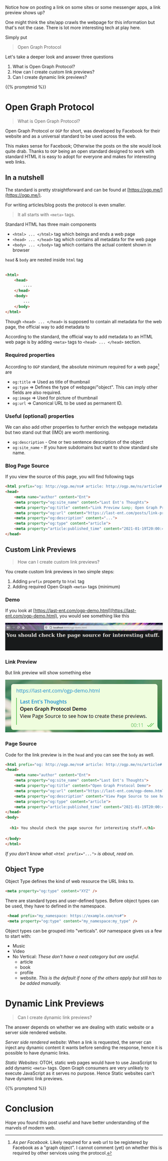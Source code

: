 <!--
.. title: Link Preview & Open Graph Protocol
.. slug: link-preview-open-graph-protocol
.. date: 2021-01-19 20:00:45 UTC+01:00
.. tags: software architecture
.. category: 
.. link: 
.. description: 
.. type: text
-->

Notice how on posting a link on some sites or some messenger apps, a link preview shows up?

One might think the site/app crawls the webpage for this information but that's not the case. There is lot more interesting tech at play here.

Simply put

> Open Graph Protocol

Let's take a deeper look and answer three questions

1. What is Open Graph Protocol?
2. How can I create custom link previews?
3. Can I create dynamic link previews?

{{% promptmid %}}

# Open Graph Protocol

> What is Open Graph Protocol?

Open Graph Protocol or `OGP` for short, was developed by Facebook for their website and as a universal standard to be used across the web.

This makes sense for Facebook; Otherwise the posts on the site would look quite drab. Thanks to `OGP` being an open standard designed to work with standard HTML it is easy to adopt for everyone and makes for interesting web links.

## In a nutshell

The standard is pretty straightforward and can be found at [https://ogp.me/](https://ogp.me/).

For writing articles/blog posts the protocol is even smaller.

> It all starts with `<meta>` tags.

Standard HTML has three main components

- `<html> ... </html>` tag which beings and ends a web page
- `<head> ... </head>` tag which contains all metadata for the web page
- `<body> ... </body>` tag which contains the actual content shown in browser

`head` & `body` are nested inside `html` tag

```html

<html>
	<head>
		....
	</head>
	<body>
		...
	</body>
</html>
```

Though `<head> ... </head>` is supposed to contain all metadata for the web page, the official way to add metadata to 

According to the standard, the official way to add metadata to an HTML web page is by adding `<meta>` tags to `<head> ... </head>` section.

### Required properties

According to `OGP` standard, the absolute minimum required for a web page[^1] are

- `og:title` => Used as title of thumbnail
- `og:type` => Defines the type of webpage/"object". This can imply other fields are also required.
- `og:image` => Used for picture of thumbnail
- `og:url` => Canonical URL to be used as permanent ID.

### Useful (optional) properties

We can also add other properties to further enrich the webpage metadata but two stand out that (IMO) are worth mentioning.

- `og:description` - One or two sentence description of the object
- `og:site_name` - If you have subdomains but want to show standard site name.

### Blog Page Source

If you view the source of this page, you will find following tags
```html
<html prefix="og: http://ogp.me/ns# article: http://ogp.me/ns/article# " lang="en">
<head>
	<meta name="author" content="Ent">
	<meta property="og:site_name" content="Last Ent's Thoughts">
	<meta property="og:title" content="Link Preview &amp; Open Graph Protocol">
	<meta property="og:url" content="https://last-ent.com/posts/link-preview-open-graph-protocol/">
	<meta property="og:description" content="...">
	<meta property="og:type" content="article">
	<meta property="article:published_time" content="2021-01-19T20:00:45+01:00">
</head>

```

## Custom Link Previews

> How can I create custom link previews? 

You create custom link previews in two simple steps:

1. Adding `prefix` property to `html` tag
2. Adding required Open Graph `<meta>` tags (minimum)

### Demo

If you look at [https://last-ent.com/ogp-demo.html](https://last-ent.com/ogp-demo.html), you would see something like this

![H1 Header: You should check the page source for interesting stuff.](/images/ogp-hello.png)

### Link Preview
But link preview will show something else

![Link preview shows the meta from page source](/images/ogp-preview.png)

### Page Source

Code for the link preview is in the `head` and you can see the `body` as well.

```html
<html prefix="og: http://ogp.me/ns# article: http://ogp.me/ns/article# " lang="en">
<head>
	<meta name="author" content="Ent">
	<meta property="og:site_name" content="Last Ent's Thoughts">
	<meta property="og:title" content="Open Graph Protocol Demo">
	<meta property="og:url" content="https://last-ent.com/ogp-demo.html">
	<meta property="og:description" content="View Page Source to see how to create these previews.">
	<meta property="og:type" content="article">
	<meta property="article:published_time" content="2021-01-19T20:00:45+01:00">
</head>
<body>

  <h1> You should check the page source for interesting stuff.</h1>

</body>
</html>
```

_If you don't know what `<html prefix="...">` is about, read on._

## Object Type

Object Type defines the kind of web resource the URL links to.

```html
<meta property="og:type" content="XYZ" />
```

There are standard types and user-defined types. Before object types can be used, they have to defined in the namespace.

```html
 <head prefix="my_namespace: https://example.com/ns#">
 <meta property="og:type" content="my_namespace:my_type" />
```

Object types can be grouped into "verticals". `OGP` namespace gives us a few to start with:

- Music
- Video
- No Vertical: _These don't have a neat category but are useful._
	- article
	- book
	- profile
	- website. _This is the default if none of the others apply but still has to be added manually._

# Dynamic Link Previews

> Can I create dynamic link previews?

The answer depends on whether we are dealing with static website or a server side rendered website.

*Server side rendered website*: When a link is requested, the server can inject any dynamic content it wants before sending the response, hence it is possible to have dynamic links.

*Static Websites*: OTOH, static web pages would have to use JavaScript to add dynamic `<meta>` tags. Open Graph consumers are very unlikely to execute JavaScript as it serves no purpose. Hence Static websites can't have dynamic link previews.

{{% promptend %}}

# Conclusion

Hope you found this post useful and have better understanding of the marvels of modern web.


[^1]: *As per Facebook*. Likely required for a web url to be registered by Facebook as a "graph object". I cannot comment (yet) on whether this is required by other services using the protocol.
